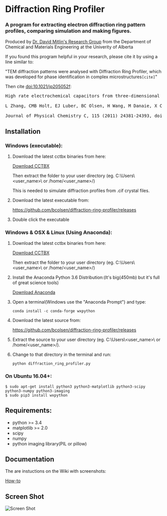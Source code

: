# Diffraction Ring Profiler

### A program for extracting electron diffraction ring pattern profiles, comparing simulation and making figures.

Produced by [Dr. David Mitlin's Research Group](http://www.mitlingroup.com/) 
from the Department of Chemical and Materials Engineering at the Univerity of Alberta

If you found this program helpful in your research, please cite it by using a line similar to:

"TEM diffraction patterns were analysed with Diffraction Ring Profiler, 
which was developed for phase identification in complex microstructures`[cite]`"

Then cite [doi:10.1021/jp205052f](http://dx.doi.org/10.1021/jp205052f):

<pre>
High rate electrochemical capacitors from three-dimensional arrays of vanadium nitride-functionalized carbon nanotubes,<br>
L Zhang, CMB Holt, EJ Luber, BC Olsen, H Wang, M Danaie, X Cui, X Tan, V Lui, WP Kalisvaart and D Mitlin,<br>
Journal of Physical Chemistry C, 115 (2011) 24381-24393, doi:10.1021/jp205052f</pre>

## Installation

### Windows (executable):

1. Download the latest cctbx binaries from here:
   
   [Download CCTBX](http://cci.lbl.gov/cctbx_build/)

   Then extract the folder to your user directory (eg. C:\Users\\<user_name>\ or /home/<user_name>/)
   
   This is needed to simulate diffraction profiles from .cif crystal files.

2. Download the latest executable from:

   https://github.com/bcolsen/diffraction-ring-profiler/releases

3. Double click the executable

### Windows & OSX & Linux (Using Anaconda):

1. Download the latest cctbx binaries from here:

   [Download CCTBX](http://cci.lbl.gov/cctbx_build/)

   Then extract the folder to your user directory (eg. C:\Users\\<user_name>\ or /home/<user_name>/) 

2. Install the Anaconda Python 3.6 Distribution:(It's big(450mb) but it's full of great science tools) 

   [Download Anaconda](https://www.continuum.io/downloads)

3. Open a terminal(Windows use the "Anaconda Prompt") and type:

   ```
   conda install -c conda-forge wxpython
   ```

4. Download the latest source from:

   https://github.com/bcolsen/diffraction-ring-profiler/releases

5. Extract the source to your user directory (eg. C:\Users\\<user_name>\ or /home/<user_name>/).

6. Change to that directory in the terminal and run:

   ```
   python diffraction_ring_profiler.py
   ```

### On Ubuntu 16.04+:

```
$ sudo apt-get install python3 python3-matplotlib python3-scipy python3-numpy python3-imaging
$ sudo pip3 install wxpython
```

## Requirements:

* python >= 3.4
* matplotlib >= 2.0
* scipy
* numpy 
* python imaging library(PIL or pillow)


## Documentation

The are instuctions on the Wiki with screenshots:

[How-to](https://github.com/bcolsen/diffraction-ring-profiler/wiki/How-to-&-Screenshots)

## Screen Shot

![Screen Shot](https://raw.githubusercontent.com/wiki/bcolsen/diffraction-ring-profiler/images/screen16.png)
